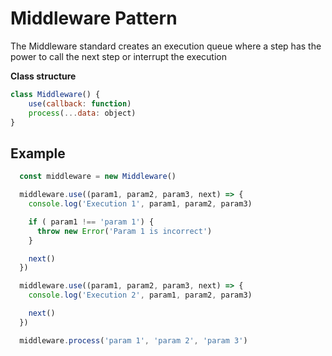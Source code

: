 # Middleware Pattern
The Middleware standard creates an execution queue where a step has the power to call the next step or interrupt the execution

**Class structure**
```js
class Middleware() {
    use(callback: function)
    process(...data: object)
}
```

## Example

```js
  const middleware = new Middleware()

  middleware.use((param1, param2, param3, next) => {
    console.log('Execution 1', param1, param2, param3)

    if ( param1 !== 'param 1') {
      throw new Error('Param 1 is incorrect')
    }

    next()
  })

  middleware.use((param1, param2, param3, next) => {
    console.log('Execution 2', param1, param2, param3)

    next()
  })

  middleware.process('param 1', 'param 2', 'param 3')
```
